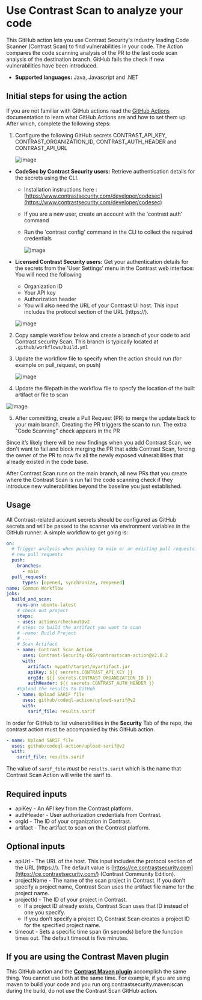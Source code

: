 # Use Contrast Scan to analyze your code

This GitHub action lets you use Contrast Security's industry leading Code Scanner (Contrast Scan) to find vulnerabilities in your code.
The Action compares the code scanning analysis of the PR to the last code scan analysis of the destination branch.  GitHub fails the check if new vulnerabilities have been introduced.

- **Supported languages:** Java, Javascript and .NET

## **Initial steps for using the action**
If you are not familiar with GitHub actions read the
[GitHub Actions](https://docs.github.com/en/actions) documentation to learn what GitHub Actions are and how to set them
up. After which, complete the following steps:

1. Configure the following GitHub secrets CONTRAST_API_KEY, CONTRAST_ORGANIZATION_ID, CONTRAST_AUTH_HEADER and CONTRAST_API_URL 

   ![image](https://user-images.githubusercontent.com/24421341/195881793-1ae0c552-8701-4501-a5b9-25863b0c84a5.png)

- **CodeSec by Contrast Security users:** Retrieve authentication details for the secrets using the CLI.
  - Installation instructions here : [https://www.contrastsecurity.com/developer/codesec](https://www.contrastsecurity.com/developer/codesec)
  - If you are a new user, create an account with the 'contrast auth' command
  - Run the 'contrast config' command in the CLI to collect the required credentials
  
    ![image](https://user-images.githubusercontent.com/24421341/195882697-cd56ea93-01d3-43d4-99e6-9005e7683111.png)

- **Licensed Contrast Security users:** Get your authentication details for the secrets from the 'User Settings' menu in the Contrast web interface: You will need the following 
  - Organization ID
  - Your API key
  - Authorization header
  - You will also need the URL of your Contrast UI host. This input includes the protocol section of the URL (https://).
  
  ![image](https://user-images.githubusercontent.com/24421341/195883255-b436a666-a040-478a-a9d5-15314097695b.png)

2. Copy sample workflow below and create a branch of your code to add Contrast security Scan. This branch is typically located at `.github/workflows/build.yml`

3. Update the workflow file to specify when the action should run (for example on pull_request, on push)

   ![image](https://user-images.githubusercontent.com/24421341/195884528-f5120ff0-bb8e-43e5-978f-5fe3744e186e.png)

4. Update the filepath in the workflow file to specfy the location of the built artifact or file to scan

  ![image](https://user-images.githubusercontent.com/24421341/195884756-d83e7c02-bea5-427c-a391-6808e5b489aa.png)

5. After committing, create a Pull Request (PR) to merge the update back to your main branch. Creating the PR triggers the scan to run. The extra "Code Scanning" check appears in the PR

Since it’s likely there will be new findings when you add Contrast Scan, we don't want to fail and block merging the PR that adds Contrast Scan, forcing the owner of the PR to now fix all the newly exposed vulnerabilities that already existed in the code base. 

After Contrast Scan runs on the main branch, all new PRs that you create where the Contrast Scan is run fail the code scanning check if they introduce new vulnerabilities beyond the baseline you just established.
 
## Usage
All Contrast-related account secrets should be configured as GitHub secrets and will be passed to the scanner via
environment variables in the GitHub runner.
A simple workflow to get going is:
```yaml
on:
  # Trigger analysis when pushing to main or an existing pull requests.  Also trigger on
  # new pull requests
  push:
    branches:
      - main
  pull_request:
      types: [opened, synchronize, reopened]
name: Common Workflow
jobs:
  build_and_scan:
    runs-on: ubuntu-latest
    # check out project
    steps:
    - uses: actions/checkout@v2
    # steps to build the artifact you want to scan
    # -name: Build Project
    # ...
    # Scan Artifact    
    - name: Contrast Scan Action
      uses: Contrast-Security-OSS/contrastscan-action@v2.0.2
      with:
        artifact: mypath/target/myartifact.jar
        apiKey: ${{ secrets.CONTRAST_API_KEY }}
        orgId: ${{ secrets.CONTRAST_ORGANIZATION_ID }}
        authHeader: ${{ secrets.CONTRAST_AUTH_HEADER }}
    #Upload the results to GitHub      
    - name: Upload SARIF file
      uses: github/codeql-action/upload-sarif@v2
      with:
        sarif_file: results.sarif
```
In order for GitHub to list vulnerabilities in the **Security** Tab of the repo, the contrast action must be accompanied by this GitHub action.
```yaml
- name: Upload SARIF file
  uses: github/codeql-action/upload-sarif@v2
  with:
    sarif_file: results.sarif
```
The value of `sarif_file` *must* be `results.sarif` which is the name that Contrast Scan Action will write the sarif to.

## Required inputs
- apiKey - An API key from the Contrast platform.
- authHeader - User authorization credentials from Contrast.
- orgId - The ID of your organization in Contrast.
- artifact - The artifact to scan on the Contrast platform.
## Optional inputs
- apiUrl - The URL of the host. This input includes the protocol section of the URL (https://). The default value is [https://ce.contrastsecurity.com](https://ce.contrastsecurity.com/) (Contrast Community Edition).
- projectName - The name of the scan project in Contrast.
  If you don’t specify a project name, Contrast Scan uses the artifact file name for the project name.
- projectId - The ID of your project in Contrast.
  - If a project ID already exists, Contrast Scan uses that ID instead of one you specify.
  - If you don’t specify a project ID, Contrast Scan creates a project ID for the specified project name.
- timeout - Sets a specific time span (in seconds) before the function times out. The default timeout is five minutes.

## **If you are using the Contrast Maven plugin**
This GitHub action and the **[Contrast Maven plugin](https://github.com/Contrast-Security-OSS/contrast-maven-plugin)** accomplish the same thing. You cannot use both at the same time.
For example, if you are using maven to build your code and you run org.contrastsecurity.maven:scan during the build, do not use the Contrast Scan GitHub action.
